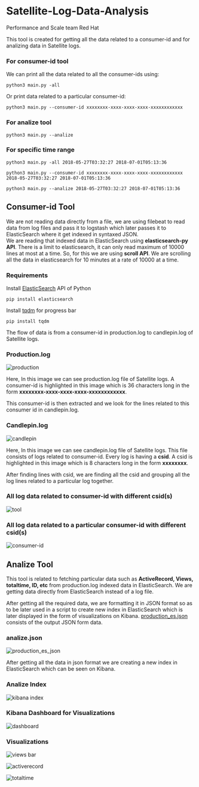 # Satellite-Log-Data-Analysis
Performance and Scale team Red Hat

This tool is created for getting all the data related to a consumer-id and for analizing data in Satellite logs.<br>

### For consumer-id tool
We can print all the data related to all the consumer-ids using:
```
python3 main.py -all
```
Or print data related to a particular consumer-id:
```
python3 main.py --consumer-id xxxxxxxx-xxxx-xxxx-xxxx-xxxxxxxxxxxx
```
### For analize tool 
```
python3 main.py --analize
```
### For specific time range
```
python3 main.py -all 2018-05-27T03:32:27 2018-07-01T05:13:36
```
```
python3 main.py --consumer-id xxxxxxxx-xxxx-xxxx-xxxx-xxxxxxxxxxxx 2018-05-27T03:32:27 2018-07-01T05:13:36
```
```
python3 main.py --analize 2018-05-27T03:32:27 2018-07-01T05:13:36
```
## Consumer-id Tool

We are not reading data directly from a file, we are using filebeat to read data from log files and pass it to logstash which later passes it to ElasticSearch where it get indexed in syntaxed JSON.<br>
We are reading that indexed data in ElasticSearch using <b>elasticsearch-py API</b>. There is a limit to elasticsearch, it can only read maximum of 10000 lines at most at a time. So, for this we are using <b>scroll API</b>. We are scrolling all the data in elasticsearch for 10 minutes at a rate of 10000 at a time.

### Requirements
Install [ElasticSearch](https://www.elastic.co/guide/en/elasticsearch/client/python-api/current/index.html) API of Python
```
pip install elasticsearch
```
Install [tqdm](https://pypi.org/project/tqdm/) for progress bar
```
pip install tqdm
```
The flow of data is from a consumer-id in production.log to candlepin.log of Satellite logs.

### Production.log

![production](https://user-images.githubusercontent.com/20038775/42319386-71fbf3f6-806f-11e8-8447-fc1f0d47ff25.png)

Here, In this image we can see production.log file of Satellite logs. A consumer-id is highlighted in this image which is 36 characters long in the form <b>xxxxxxxx-xxxx-xxxx-xxxx-xxxxxxxxxxxx</b>.

This consumer-id is then extracted and we look for the lines related to this consumer id in candlepin.log.

### Candlepin.log

![candlepin](https://user-images.githubusercontent.com/20038775/42319627-2dc97554-8070-11e8-8f61-27df5a573ae4.png)

Here, In this image we can see candlepin.log file of Satellite logs. This file consists of logs related to consumer-id.
Every log is having a <b>csid</b>. A csid is highlighted in this image which is 8 characters long in the form <b>xxxxxxxx</b>.

After finding lines with csid, we are finding all the csid and grouping all the log lines related to a particular log together.

### All log data related to consumer-id with different csid(s)

![tool](https://user-images.githubusercontent.com/20038775/42320681-cb60c774-8073-11e8-8be3-8deede96fc64.png)
### All log data related to a particular consumer-id with different csid(s)
![consumer-id](https://user-images.githubusercontent.com/20038775/42320853-7a79fad2-8074-11e8-8188-6e7a4518e969.png)

## Analize Tool
This tool is related to fetching particular data such as <b>ActiveRecord, Views, totaltime, ID, etc</b> from production.log indexed data in ElasticSearch. We are getting data directly from ElasticSearch instead of a log file.<br>

After getting all the required data, we are formatting it in JSON format so as to be later used in a script to create new index in ElasticSearch which is later displayed in the form of visualizations on Kibana. [production_es.json](https://github.com/ritwik12/Satellite-Log-Data-Analysis/blob/master/Production_es/production_es.json) consists of the output JSON form data.

### analize.json

![production_es_json](https://user-images.githubusercontent.com/20038775/42321525-ebff09ac-8076-11e8-9a61-5dd45f2cdfaf.png)

After getting all the data in json format we are creating a new index in ElasticSearch which can be seen on Kibana.

### Analize Index

![kibana index](https://user-images.githubusercontent.com/20038775/42321630-443ac228-8077-11e8-8c1e-ce15e22f97d4.png)

### Kibana Dashboard for Visualizations

![dashboard](https://user-images.githubusercontent.com/20038775/42321719-8b7bb552-8077-11e8-8325-292d7e61be01.png)

### Visualizations

![views bar](https://user-images.githubusercontent.com/20038775/42321854-f67d26b0-8077-11e8-8d8e-8b191012ef66.png)

![activerecord](https://user-images.githubusercontent.com/20038775/42321852-f6179890-8077-11e8-9a56-d03eb5d47e30.png)

![totaltime](https://user-images.githubusercontent.com/20038775/42321853-f6486eb6-8077-11e8-917f-53e18ba07ca0.png)

